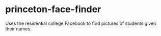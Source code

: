 princeton-face-finder
=====================

Uses the residential college Facebook to find pictures of students given their names.
